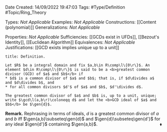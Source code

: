 <div class="topSpace"></div>

Date Created: 14/09/2022 19:47:03
Tags: #Type/Definition #Topic/Ring_Theory

Types: <i>Not Applicable</i>
Examples: <i>Not Applicable</i>
Constructions: [[Content (polynomial)]]
Generalizations: <i>Not Applicable</i>

Properties: <i>Not Applicable</i>
Sufficiencies: [[GCDs exist in UFDs]], [[Bezout's Identity]], [[Euclidean Algorithm]]
Equivalences: <i>Not Applicable</i>
Justifications: [[GCD exists implies unique up to a unit]]

``` ad-Definition
title: Definition.

Let $R$ be a integral domain and fix $a,b\in R\comp\l\{0\r\}$. An element $d\in R\comp\l\{0\r\}$ is said to be a <b>greatest common divisor (GCD) of $a$ and $b$</b> if
* $d$ is a common divisor of $a$ and $b$; that is, if $d\divides a$ and $d\divides b$, and
* for all common divisors $d'$ of $a$ and $b$, $d'\divides d$.

The greatest common divisor of $a$ and $b$ is, up to a unit, unique; write $\gcd\l(a,b\r)\coloneqq d$ and let the <b>GCD ideal of $a$ and $b$</b> be $\gen{d}$.

```

<b>Remark.</b> Rephrasing in terms of ideals, $d$ is a greatest common divisor of $a$ and $b$ iff $\gen{a,b}\subseteq\gen{d}$ and $\gen{d}\subseteq\gen{d'}$ for any ideal $\gen{d'}$ containing $\gen{a,b}$.<span style="float:right;">$\blacklozenge$</span>
